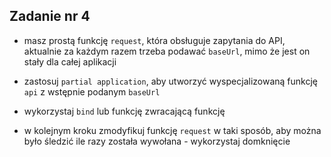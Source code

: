 <!-- _class: time20 -->

## Zadanie nr 4

- masz prostą funkcję `request`, która obsługuje zapytania do API, aktualnie za każdym razem trzeba podawać `baseUrl`, mimo że jest on stały dla całej aplikacji
- zastosuj `partial application`, aby utworzyć wyspecjalizowaną funkcję `api` z wstępnie podanym `baseUrl`
- wykorzystaj `bind` lub funkcję zwracającą funkcję 

- w kolejnym kroku zmodyfikuj funkcję `request` w taki sposób, aby można było śledzić ile razy została wywołana - wykorzystaj domknięcie